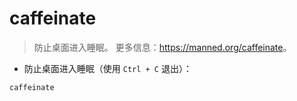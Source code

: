 # caffeinate

> 防止桌面进入睡眠。
> 更多信息：<https://manned.org/caffeinate>。

- 防止桌面进入睡眠（使用 `Ctrl + C` 退出）：

`caffeinate`